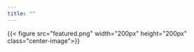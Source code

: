 ```yaml
---
title: ""
---
```

{{< figure src="featured.png" width="200px" height="200px" class="center-image">}}
